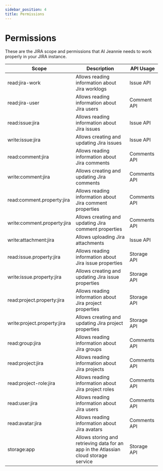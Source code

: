 ```yaml
---
sidebar_position: 4
title: Permissions
---
```


# Permissions 

These are the JIRA scope and permissions that AI Jeannie needs to work properly in your JIRA instance.

| Scope | Description | API Usage |
| --- | --- | --- |
| read:jira-work | Allows reading information about Jira worklogs | Issue API |
| read:jira-user | Allows reading information about Jira users | Comment API |
| read:issue:jira | Allows reading information about Jira issues |  Issue API|
| write:issue:jira | Allows creating and updating Jira issues | Issue API |
| read:comment:jira | Allows reading information about Jira comments | Comments API |
| write:comment:jira | Allows creating and updating Jira comments | Comments API |
| read:comment.property:jira | Allows reading information about Jira comment properties | Comments API |
| write:comment.property:jira | Allows creating and updating Jira comment properties | Comments API |
| write:attachment:jira | Allows uploading Jira attachments | Issue API |
| read:issue.property:jira | Allows reading information about Jira issue properties | Storage API |
| write:issue.property:jira | Allows creating and updating Jira issue properties | Storage API |
| read:project.property:jira | Allows reading information about Jira project properties | Storage API |
| write:project.property:jira | Allows creating and updating Jira project properties | Storage API |
| read:group:jira | Allows reading information about Jira groups | Comments API |
| read:project:jira | Allows reading information about Jira projects | Comments API |
| read:project-role:jira | Allows reading information about Jira project roles | Comments API |
| read:user:jira | Allows reading information about Jira users | Comments API |
| read:avatar:jira | Allows reading information about Jira avatars | Comments API |
| storage:app | Allows storing and retrieving data for an app in the Atlassian cloud storage service | Storage API |